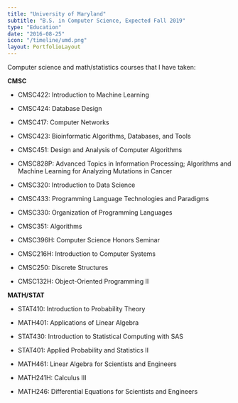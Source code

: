```yaml
---
title: "University of Maryland"
subtitle: "B.S. in Computer Science, Expected Fall 2019"
type: "Education"
date: "2016-08-25"
icon: "/timeline/umd.png"
layout: PortfolioLayout
---
```


Computer science and math/statistics courses that I have taken:

**CMSC**

- CMSC422: Introduction to Machine Learning
- CMSC424: Database Design
- CMSC417: Computer Networks

- CMSC423: Bioinformatic Algorithms, Databases, and Tools
- CMSC451: Design and Analysis of Computer Algorithms

- CMSC828P: Advanced Topics in Information Processing; Algorithms and Machine Learning for Analyzing Mutations in Cancer
- CMSC320: Introduction to Data Science

- CMSC433: Programming Language Technologies and Paradigms

- CMSC330: Organization of Programming Languages
- CMSC351: Algorithms
- CMSC396H: Computer Science Honors Seminar

- CMSC216H: Introduction to Computer Systems
- CMSC250: Discrete Structures

- CMSC132H: Object-Oriented Programming II

**MATH/STAT**

- STAT410: Introduction to Probability Theory
- MATH401: Applications of Linear Algebra

- STAT430: Introduction to Statistical Computing with SAS
- STAT401: Applied Probability and Statistics II

- MATH461: Linear Algebra for Scientists and Engineers
- MATH241H: Calculus III
- MATH246: Differential Equations for Scientists and Engineers


